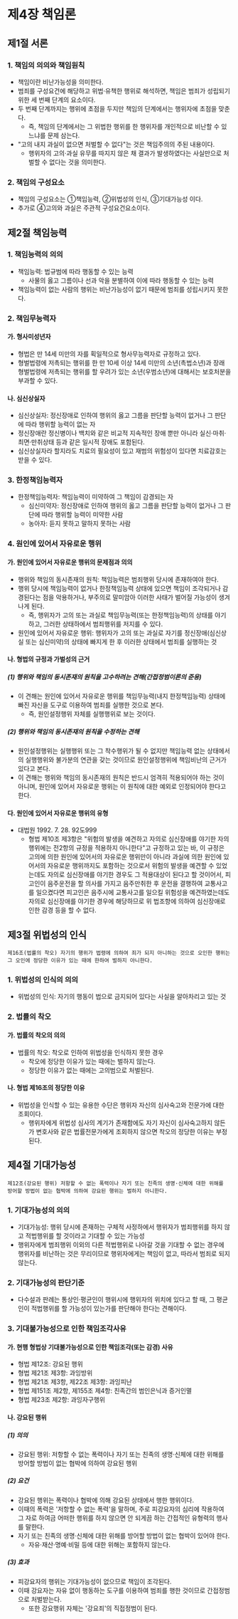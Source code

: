 # 제4장 책임론

## 제1절 서론

### 1. 책임의 의의와 책임원칙

- 책임이란 비난가능성을 의미한다.
- 범죄를 구성요건에 해당하고 위법·유책한 행위로 해석하면, 책임은 범죄가 성립되기 위한 세 번째 단계의 요소이다.
- 두 번째 단계까지는 행위에 초점을 두지만 책임의 단계에서는 행위자에 초점을 맞춘다.
  - 즉, 책임의 단계에서는 그 위법한 행위를 한 행위자를 개인적으로 비난할 수 있느냐를 문제 삼는다.
- "고의 내지 과실이 없으면 처벌할 수 없다"는 것은 책임주의의 주된 내용이다.
  - 행위자의 고의·과실 유무를 따지지 않은 채 결과가 발생하였다는 사실만으로 처벌할 수 없다는 것을 의미한다.

### 2. 책임의 구성요소

- 책임의 구성요소는 ①책임능력, ②위법성의 인식, ③기대가능성 이다.
- 추가로 ④고의와 과실은 주관적 구성요건요소이다.

## 제2절 책임능력

### 1. 책임능력의 의의

- 책임능력: 법규범에 따라 행동할 수 있는 능력
  - 사물의 옳고 그름이나 선과 악을 분별하여 이에 따라 행동할 수 있는 능력
- 책임능력이 없는 사람의 행위는 비난가능성이 없기 때문에 범죄를 성립시키지 못한다.

### 2. 책임무능력자

#### 가. 형사미성년자

- 형법은 만 14세 미만의 자를 획일적으로 형사무능력자로 규정하고 있다.
- 형벌법령에 저촉되는 행위를 한 만 10세 이상 14세 미만의 소년(촉법소년)과 장래 형벌법령에 저촉되는 행위를 할 우려가 있는 소년(우범소년)에 대해서는 보호처분을 부과할 수 있다.

#### 나. 심신상실자

- 심신상실자: 정신장애로 인하여 행위의 옳고 그름을 판단할 능력이 없거나 그 판단에 따라 행위할 능력이 없는 자
- 정신장애란 정신병이나 백치와 같은 비교적 지속적인 장애 뿐만 아니라 실신·마취·최면·만취상태 등과 같은 일시적 장애도 포함된다.
- 심신상실자라 할지라도 치료의 필요성이 있고 재범의 위험성이 있다면 치료감호는 받을 수 있다.

### 3. 한정책임능력자

- 한정책임능력자: 책임능력이 미약하여 그 책임이 감경되는 자
  - 심신미약자: 정신장애로 인하여 행위의 옳고 그름을 판단할 능력이 없거나 그 판단에 따라 행위할 능력이 미약한 사람
  - 농아자: 듣지 못하고 말하지 못하는 사람

### 4. 원인에 있어서 자유로운 행위

#### 가. 원인에 있어서 자유로운 행위의 문제점과 의의

- 행위와 책임의 동시존재의 원칙: 책임능력은 범죄행위 당시에 존재하여야 한다.
- 행위 당시에 책임능력이 없거나 한정책임능력 상태에 있으면 책임이 조각되거나 감경된다는 점을 악용하거나, 부주의로 말미암아 이러한 사태가 벌어질 가능성이 생겨나게 된다.
  - 즉, 행위자가 고의 또는 과실로 책임무능력(또는 한정책임능력)의 상태를 야기하고, 그러한 상태하에서 범죄행위를 저지를 수 있다.
- 원인에 있어서 자유로운 행위: 행위자가 고의 또는 과실로 자기를 정신장애(심신상실 또는 심신미약)의 상태에 빠지게 한 후 이러한 상태에서 범죄를 실행하는 것

#### 나. 형법의 규정과 가벌성의 근거

##### (1) 행위와 책임의 동시존재의 원칙을 고수하려는 견해(간접정범이론의 준용)

- 이 견해는 원인에 있어서 자유로운 행위를 책임무능력(내지 한정책임능력) 상태에 빠진 자신을 도구로 이용하여 범죄를 실행한 것으로 본다.
  - 즉, 원인설정행위 자체를 실행행위로 보는 것이다.

##### (2) 행위와 책임의 동시존재의 원칙을 수정하는 견해

- 원인설정행위는 실행행위 또는 그 착수행위가 될 수 없지만 책임능력 없는 상태에서의 실행행위와 불가분의 연관을 갖는 것이므로 원인설정행위에 책임비난의 근거가 있다고 본다.
- 이 견해는 행위와 책임의 동시존재의 원칙은 반드시 엄격히 적용되어야 하는 것이 아니며, 원인에 있어서 자유로운 행위는 이 원칙에 대한 예외로 인정되어야 한다고 한다.

#### 다. 원인에 있어서 자유로운 행위의 유형

- 대법원 1992. 7. 28. 92도999
  - 형법 제10조 제3항은 "위험의 발생을 예견하고 자의로 심신장애를 야기한 자의 행위에는 전2항의 규정을 적용하지 아니한다"고 규정하고 있는 바, 이 규정은 고의에 의한 원인에 있어서의 자유로운 행위만이 아니라 과실에 의한 원인에 있어서의 자유로운 행위까지도 포함하는 것으로서 위험의 발생을 예견할 수 있었는데도 자의로 심신장애를 야기한 경우도 그 적용대상이 된다고 할 것이어서, 피고인이 음주운전을 할 의사를 가지고 음주만취한 후 운전을 결행하여 교통사고를 일으켰다면 피고인은 음주시에 교통사고를 일으킬 위험성을 예견하였는데도 자의로 심신장애를 야기한 경우에 해당하므로 위 법조항에 의하여 심신장애로 인한 감경 등을 할 수 없다.

## 제3절 위법성의 인식

```
제16조(법률의 착오) 자기의 행위가 법령에 의하여 죄가 되지 아니하는 것으로 오인한 행위는 그 오인에 정당한 이유가 있는 때에 한하여 벌하지 아니한다.
```

### 1. 위법성의 인식의 의의

- 위법성의 인식: 자기의 행동이 법으로 금지되어 있다는 사실을 알아차리고 있는 것

### 2. 법률의 착오

#### 가. 법률의 착오의 의의

- 법률의 착오: 착오로 인하여 위법성을 인식하지 못한 경우
  - 착오에 정당한 이유가 있는 때에는 벌하지 않는다.
  - 정당한 이유가 없는 때에는 고의범으로 처벌된다.

#### 나. 형법 제16조의 정당한 이유

- 위법성을 인식할 수 있는 유용한 수단은 행위자 자신의 심사숙고와 전문가에 대한 조회이다.
  - 행위자에게 위법성 심사의 계기가 존재함에도 자기 자신이 심사숙고하지 않든가 변호사와 같은 법률전문가에게 조회하지 않으면 착오의 정당한 이유는 부정된다.

## 제4절 기대가능성

```
제12조(강요된 행위) 저항할 수 없는 폭력이나 자기 또는 친족의 생명·신체에 대한 위해를 방어할 방법이 없는 협박에 의하여 강요된 행위는 벌하지 아니한다.
```

### 1. 기대가능성의 의의

- 기대가능성: 행위 당시에 존재하는 구체적 사정하에서 행위자가 범죄행위를 하지 않고 적법행위를 할 것이라고 기대할 수 있는 가능성
- 행위자에게 범죄행위 이외의 다른 적법행위로 나아갈 것을 기대할 수 없는 경우에 행위자를 비난하는 것은 무리이므로 행위자에게는 책임이 없고, 따라서 범죄로 되지 않는다.
 
### 2. 기대가능성의 판단기준

- 다수설과 판례는 통상인·평균인이 행위시에 행위자의 위치에 있다고 할 때, 그 평균인이 적법행위를 할 가능성이 있는가를 판단해야 한다는 견해이다.

### 3. 기대불가능성으로 인한 책임조각사유

#### 가. 현행 형법상 기대불가능성으로 인한 책임조각(또는 감경) 사유

- 형법 제12조: 강요된 행위
- 형법 제21조 제3항: 과잉방위
- 형법 제21조 제3항, 제22조 제3항: 과잉피난
- 형법 제151조 제2항, 제155조 제4항: 친족간의 범인은닉과 증거인멸
- 형법 제23조 제2항: 과잉자구행위 

#### 나. 강요된 행위

##### (1) 의의

- 강요된 행위: 저항할 수 없는 폭력이나 자기 또는 친족의 생명·신체에 대한 위해를 방어할 방법이 없는 협박에 의하여 강요된 행위

##### (2) 요건

- 강요된 행위는 폭력이나 협박에 의해 강요된 상태에서 행한 행위이다.
- 이때의 폭력은 '저항할 수 없는 폭력'을 말하며, 주로 피강요자의 심리에 작용하여 그 자로 하여금 어떠한 행위를 하지 않으면 안 되게끔 하는 간접적인 유형력의 행사를 말한다.
- 자기 또는 친족의 생명·신체에 대한 위해를 방어할 방법이 없는 협박이 있어야 한다.
  - 자유·재산·명예·비밀 등에 대한 위해는 포함하지 않는다.

##### (3) 효과

- 피강요자의 행위는 기대가능성이 없으므로 책임이 조각된다.
- 이때 강요자는 자유 없이 행동하는 도구를 이용하여 범죄를 행한 것이므로 간접정범으로 처벌받는다.
  - 또한 강요행위 자체는 '강요죄'의 직접정범이 된다.
